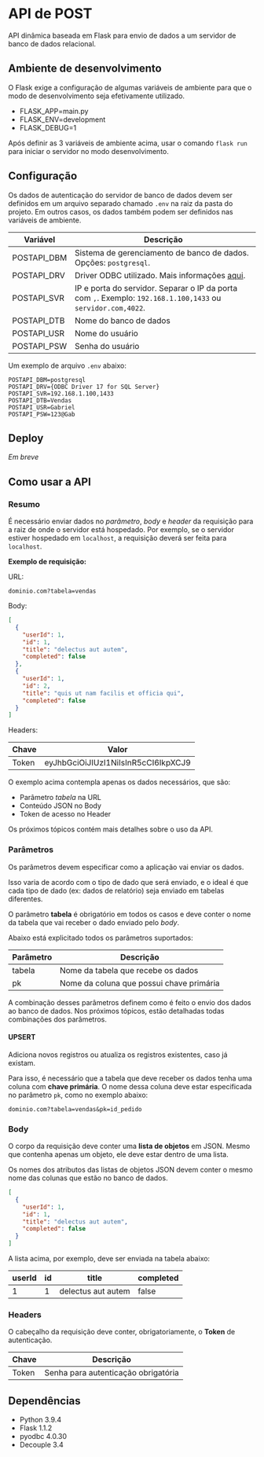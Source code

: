 # API de POST

API dinâmica baseada em Flask para envio de dados a um servidor de banco de dados relacional.

## Ambiente de desenvolvimento

O Flask exige a configuração de algumas variáveis de ambiente para que o modo
de desenvolvimento seja efetivamente utilizado.

* FLASK_APP=main.py
* FLASK_ENV=development
* FLASK_DEBUG=1

Após definir as 3 variáveis de ambiente acima, usar o comando `flask run` para
iniciar o servidor no modo desenvolvimento.

## Configuração

Os dados de autenticação do servidor de banco de dados devem ser definidos
em um arquivo separado chamado `.env` na raiz da pasta do projeto. Em outros casos, os
dados também podem ser definidos nas variáveis de ambiente.

| Variável     | Descrição              |
| ------------ | ---------------------- |
| POSTAPI_DBM  | Sistema de gerenciamento de banco de dados. Opções: `postgresql`. |
| POSTAPI_DRV  | Driver ODBC utilizado. Mais informações [aqui](https://www.connectionstrings.com/).  |
| POSTAPI_SVR  | IP e porta do servidor. Separar o IP da porta com `,`. Exemplo: `192.168.1.100,1433` ou `servidor.com,4022`.
| POSTAPI_DTB  | Nome do banco de dados |
| POSTAPI_USR  | Nome do usuário        |
| POSTAPI_PSW  | Senha do usuário       |

Um exemplo de arquivo `.env` abaixo:

```text
POSTAPI_DBM=postgresql
POSTAPI_DRV={ODBC Driver 17 for SQL Server}
POSTAPI_SVR=192.168.1.100,1433
POSTAPI_DTB=Vendas
POSTAPI_USR=Gabriel
POSTAPI_PSW=123@Gab
```

## Deploy

*Em breve*

## Como usar a API

### Resumo

É necessário enviar dados no *parâmetro*, *body* e *header* da requisição para a raiz de onde o servidor está hospedado.
Por exemplo, se o servidor estiver hospedado em `localhost`, a requisição deverá ser feita para `localhost`.

**Exemplo de requisição:**

URL:

    dominio.com?tabela=vendas  

Body:

```json
[
  {
    "userId": 1,
    "id": 1,
    "title": "delectus aut autem",
    "completed": false
  },
  {
    "userId": 1,
    "id": 2,
    "title": "quis ut nam facilis et officia qui",
    "completed": false
  }
]
```

Headers:

| Chave         | Valor                               |
| ------------- | ----------------------------------- |
| Token         | eyJhbGciOiJIUzI1NiIsInR5cCI6IkpXCJ9 |

O exemplo acima contempla apenas os dados necessários, que são:

* Parâmetro *tabela* na URL
* Conteúdo JSON no Body
* Token de acesso no Header

Os próximos tópicos contém mais detalhes sobre o uso da API.

### Parâmetros

Os parâmetros devem especificar como a aplicação vai enviar os dados.

Isso varia de acordo com o tipo de dado que será enviado, e o ideal é que cada
tipo de dado (ex: dados de relatório) seja enviado em tabelas diferentes.

O parâmetro **tabela** é obrigatório em todos os casos e deve conter o nome da tabela que vai receber
o dado enviado pelo *body*.

Abaixo está explicitado todos os parâmetros suportados:

| Parâmetro     | Descrição                           |
| ------------- | ----------------------------------- |
| tabela        | Nome da tabela que recebe os dados  |
| pk            | Nome da coluna que possui chave primária |

A combinação desses parâmetros definem como é feito o envio dos dados ao banco de dados.
Nos próximos tópicos, estão detalhadas todas combinações dos parâmetros.

#### UPSERT

Adiciona novos registros ou atualiza os registros existentes, caso já existam.

Para isso, é necessário que a tabela que deve receber os dados tenha uma coluna com **chave primária**.
O nome dessa coluna deve estar especificada no parâmetro `pk`, como no exemplo abaixo:

`dominio.com?tabela=vendas&pk=id_pedido`

### Body

O corpo da requisição deve conter uma **lista de objetos** em JSON. Mesmo que contenha apenas 
um objeto, ele deve estar dentro de uma lista.

Os nomes dos atributos das listas de objetos JSON devem conter o mesmo nome das colunas que estão no banco de dados.

```json
[
  {
    "userId": 1,
    "id": 1,
    "title": "delectus aut autem",
    "completed": false
  }
]
```

A lista acima, por exemplo, deve ser enviada na tabela abaixo:

| userId  | id   | title               | completed |
| ------- | ---- | ------------------- | --------- |
| 1       | 1    | delectus aut autem  | false     |

### Headers

O cabeçalho da requisição deve conter, obrigatoriamente, o **Token** de autenticação.



| Chave         | Descrição                           |
| ------------- | ----------------------------------- |
| Token         | Senha para autenticação obrigatória |

## Dependências

* Python 3.9.4
* Flask 1.1.2
* pyodbc 4.0.30
* Decouple 3.4
